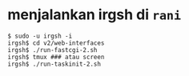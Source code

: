 # menjalankan irgsh di `rani`

    $ sudo -u irgsh -i
    irgsh$ cd v2/web-interfaces
    irgsh$ ./run-fastcgi-2.sh
    irgsh$ tmux ### atau screen
    irgsh$ ./run-taskinit-2.sh
